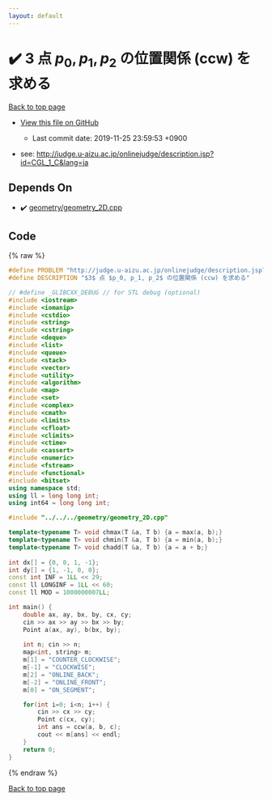 ```yaml
---
layout: default
---
```


<!-- mathjax config similar to math.stackexchange -->
<script type="text/javascript" async
  src="https://cdnjs.cloudflare.com/ajax/libs/mathjax/2.7.5/MathJax.js?config=TeX-MML-AM_CHTML">
</script>
<script type="text/x-mathjax-config">
  MathJax.Hub.Config({
    TeX: { equationNumbers: { autoNumber: "AMS" }},
    tex2jax: {
      inlineMath: [ ['$','$'] ],
      processEscapes: true
    },
    "HTML-CSS": { matchFontHeight: false },
    displayAlign: "left",
    displayIndent: "2em"
  });
</script>

<script type="text/javascript" src="https://cdnjs.cloudflare.com/ajax/libs/jquery/3.4.1/jquery.min.js"></script>
<script src="https://cdn.jsdelivr.net/npm/jquery-balloon-js@1.1.2/jquery.balloon.min.js" integrity="sha256-ZEYs9VrgAeNuPvs15E39OsyOJaIkXEEt10fzxJ20+2I=" crossorigin="anonymous"></script>
<script type="text/javascript" src="../../../../assets/js/copy-button.js"></script>
<link rel="stylesheet" href="../../../../assets/css/copy-button.css" />


# :heavy_check_mark: $3$ 点 $p_0, p_1, p_2$ の位置関係 (ccw) を求める
<a href="../../../../index.html">Back to top page</a>

* <a href="{{ site.github.repository_url }}/blob/master/verifying_test/AOJ/CGL_1_C/geometry.test.cpp">View this file on GitHub</a>
    - Last commit date: 2019-11-25 23:59:53 +0900


* see: <a href="http://judge.u-aizu.ac.jp/onlinejudge/description.jsp?id=CGL_1_C&lang=ja">http://judge.u-aizu.ac.jp/onlinejudge/description.jsp?id=CGL_1_C&lang=ja</a>


## Depends On
* :heavy_check_mark: <a href="../../../../library/geometry/geometry_2D.cpp.html">geometry/geometry_2D.cpp</a>


## Code
{% raw %}
```cpp
#define PROBLEM "http://judge.u-aizu.ac.jp/onlinejudge/description.jsp?id=CGL_1_C&lang=ja"
#define DESCRIPTION "$3$ 点 $p_0, p_1, p_2$ の位置関係 (ccw) を求める"

// #define _GLIBCXX_DEBUG // for STL debug (optional)
#include <iostream>
#include <iomanip>
#include <cstdio>
#include <string>
#include <cstring>
#include <deque>
#include <list>
#include <queue>
#include <stack>
#include <vector>
#include <utility>
#include <algorithm>
#include <map>
#include <set>
#include <complex>
#include <cmath>
#include <limits>
#include <cfloat>
#include <climits>
#include <ctime>
#include <cassert>
#include <numeric>
#include <fstream>
#include <functional>
#include <bitset>
using namespace std;
using ll = long long int;
using int64 = long long int;

#include "../../../geometry/geometry_2D.cpp"

template<typename T> void chmax(T &a, T b) {a = max(a, b);}
template<typename T> void chmin(T &a, T b) {a = min(a, b);}
template<typename T> void chadd(T &a, T b) {a = a + b;}
 
int dx[] = {0, 0, 1, -1};
int dy[] = {1, -1, 0, 0};
const int INF = 1LL << 29;
const ll LONGINF = 1LL << 60;
const ll MOD = 1000000007LL;

int main() {
    double ax, ay, bx, by, cx, cy;
    cin >> ax >> ay >> bx >> by;
    Point a(ax, ay), b(bx, by);
    
    int n; cin >> n;
    map<int, string> m;
    m[1] = "COUNTER_CLOCKWISE";
    m[-1] = "CLOCKWISE";
    m[2] = "ONLINE_BACK";
    m[-2] = "ONLINE_FRONT";
    m[0] = "ON_SEGMENT";

    for(int i=0; i<n; i++) {
        cin >> cx >> cy;
        Point c(cx, cy);
        int ans = ccw(a, b, c);
        cout << m[ans] << endl;
    }
    return 0;
}

```
{% endraw %}

<a href="../../../../index.html">Back to top page</a>

